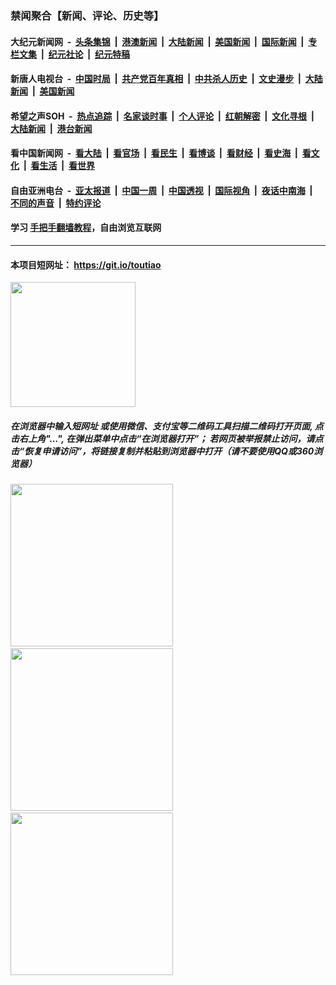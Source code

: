 ### 禁闻聚合【新闻、评论、历史等】

#### 大纪元新闻网 &nbsp;-&nbsp; [头条集锦](indexes/E头条集锦.md?t=02051355) &nbsp;|&nbsp; [港澳新闻](indexes/E港澳新闻.md?t=02051355)  &nbsp;|&nbsp; [大陆新闻](indexes/E大陆新闻.md?t=02051355) &nbsp;|&nbsp; [美国新闻](indexes/E美国新闻.md?t=02051355) &nbsp;|&nbsp; [国际新闻](indexes/E国际新闻.md?t=02051355) &nbsp;|&nbsp; [专栏文集](indexes/E专栏文集.md?t=02051355) &nbsp;|&nbsp; [纪元社论](indexes/E纪元社论.md?t=02051355) &nbsp;|&nbsp; [纪元特稿](indexes/E纪元特稿.md?t=02051355) 

#### 新唐人电视台 &nbsp;-&nbsp; [中国时局](indexes/N中国时局.md?t=02051355) &nbsp;|&nbsp; [共产党百年真相](indexes/N共产党百年真相.md?t=02051355) &nbsp;|&nbsp; [中共杀人历史](indexes/N中共杀人历史.md?t=02051355) &nbsp;|&nbsp; [文史漫步](indexes/N文史漫步.md?t=02051355) &nbsp;|&nbsp; [大陆新闻](indexes/N大陆新闻.md?t=02051355) &nbsp;|&nbsp; [美国新闻](indexes/N美国新闻.md?t=02051355)

#### 希望之声SOH &nbsp;-&nbsp; [热点追踪](indexes/H热点追踪.md?t=02051355) &nbsp;|&nbsp; [名家谈时事](indexes/H名家谈时事.md?t=02051355) &nbsp;|&nbsp; [个人评论](indexes/H个人评论.md?t=02051355)  &nbsp;|&nbsp; [红朝解密](indexes/H红朝解密.md?t=02051355) &nbsp;|&nbsp; [文化寻根](indexes/H文化寻根.md?t=02051355) &nbsp;|&nbsp; [大陆新闻](indexes/H大陆新闻.md?t=02051355) &nbsp;|&nbsp; [港台新闻](indexes/H港台新闻.md?t=02051355)

#### 看中国新闻网 &nbsp;-&nbsp; [看大陆](indexes/S看大陆.md?t=02051355) &nbsp;|&nbsp; [看官场](indexes/S看官场.md?t=02051355) &nbsp;|&nbsp; [看民生](indexes/S看民生.md?t=02051355)  &nbsp;|&nbsp; [看博谈](indexes/S看博谈.md?t=02051355) &nbsp;|&nbsp; [看财经](indexes/S看财经.md?t=02051355) &nbsp;|&nbsp; [看史海](indexes/S看史海.md?t=02051355) &nbsp;|&nbsp; [看文化](indexes/S看文化.md?t=02051355) &nbsp;|&nbsp; [看生活](indexes/S看生活.md?t=02051355) &nbsp;|&nbsp; [看世界](indexes/S看世界.md?t=02051355)

#### 自由亚洲电台 &nbsp;-&nbsp; [亚太报道](indexes/R亚太报道.md?t=02051355) &nbsp;|&nbsp; [中国一周](indexes/R中国一周.md?t=02051355) &nbsp;|&nbsp; [中国透视](indexes/R中国透视.md?t=02051355)  &nbsp;|&nbsp; [国际视角](indexes/R国际视角.md?t=02051355) &nbsp;|&nbsp; [夜话中南海](indexes/R夜话中南海.md?t=02051355) &nbsp;|&nbsp; [不同的声音](indexes/R不同的声音.md?t=02051355) &nbsp;|&nbsp; [特约评论](indexes/R特约评论.md?t=02051355)

#### 学习 [手把手翻墙教程](https://github.com/gfw-breaker/guides/wiki)，自由浏览互联网

----

#### 本项目短网址： https://git.io/toutiao
<img src="https://raw.githubusercontent.com/gfw-breaker/banned-news/master/scripts/img/qr.png" width="200px"/>  

##### 在浏览器中输入短网址 或使用微信、支付宝等二维码工具扫描二维码打开页面, 点击右上角"...", 在弹出菜单中点击“在浏览器打开”； 若网页被举报禁止访问，请点击“恢复申请访问”，将链接复制并粘贴到浏览器中打开（请不要使用QQ或360浏览器）

<img src="https://raw.githubusercontent.com/gfw-breaker/banned-news/master/scripts/img/1.png" width="260px"/> &nbsp; <img src="https://raw.githubusercontent.com/gfw-breaker/banned-news/master/scripts/img/2.png" width="260px"/> &nbsp; <img src="https://raw.githubusercontent.com/gfw-breaker/banned-news/master/scripts/img/3.png" width="260px"/>
